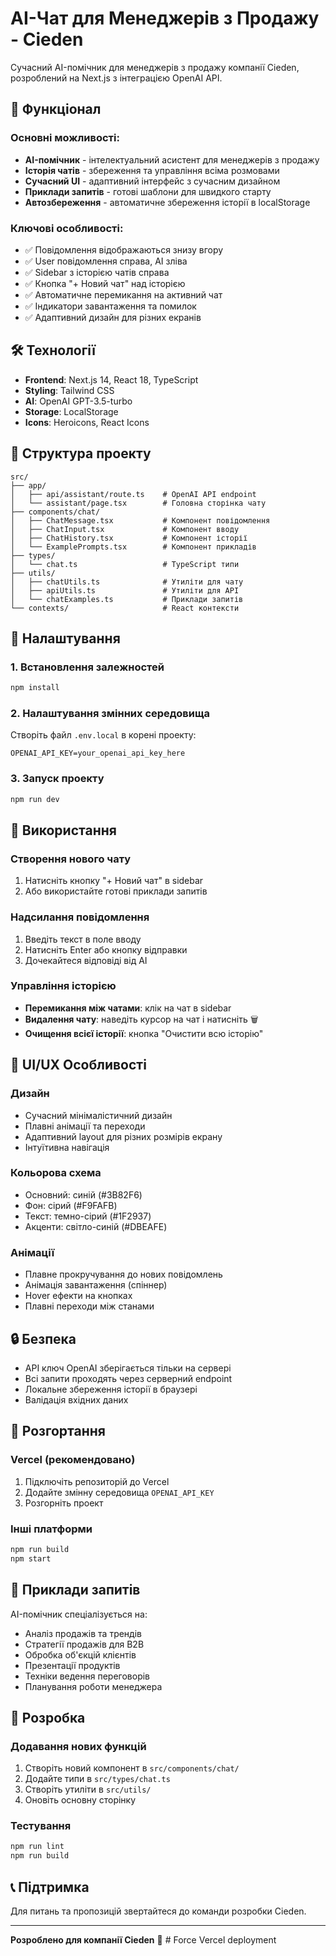 # AI-Чат для Менеджерів з Продажу - Cieden

Сучасний AI-помічник для менеджерів з продажу компанії Cieden, розроблений на Next.js з інтеграцією OpenAI API.

## 🚀 Функціонал

### Основні можливості:
- **AI-помічник** - інтелектуальний асистент для менеджерів з продажу
- **Історія чатів** - збереження та управління всіма розмовами
- **Сучасний UI** - адаптивний інтерфейс з сучасним дизайном
- **Приклади запитів** - готові шаблони для швидкого старту
- **Автозбереження** - автоматичне збереження історії в localStorage

### Ключові особливості:
- ✅ Повідомлення відображаються знизу вгору
- ✅ User повідомлення справа, AI зліва
- ✅ Sidebar з історією чатів справа
- ✅ Кнопка "+ Новий чат" над історією
- ✅ Автоматичне перемикання на активний чат
- ✅ Індикатори завантаження та помилок
- ✅ Адаптивний дизайн для різних екранів

## 🛠 Технології

- **Frontend**: Next.js 14, React 18, TypeScript
- **Styling**: Tailwind CSS
- **AI**: OpenAI GPT-3.5-turbo
- **Storage**: LocalStorage
- **Icons**: Heroicons, React Icons

## 📁 Структура проекту

```
src/
├── app/
│   ├── api/assistant/route.ts    # OpenAI API endpoint
│   └── assistant/page.tsx        # Головна сторінка чату
├── components/chat/
│   ├── ChatMessage.tsx           # Компонент повідомлення
│   ├── ChatInput.tsx             # Компонент вводу
│   ├── ChatHistory.tsx           # Компонент історії
│   └── ExamplePrompts.tsx        # Компонент прикладів
├── types/
│   └── chat.ts                   # TypeScript типи
├── utils/
│   ├── chatUtils.ts              # Утиліти для чату
│   ├── apiUtils.ts               # Утиліти для API
│   └── chatExamples.ts           # Приклади запитів
└── contexts/                     # React контексти
```

## 🔧 Налаштування

### 1. Встановлення залежностей
```bash
npm install
```

### 2. Налаштування змінних середовища
Створіть файл `.env.local` в корені проекту:
```env
OPENAI_API_KEY=your_openai_api_key_here
```

### 3. Запуск проекту
```bash
npm run dev
```

## 📖 Використання

### Створення нового чату
1. Натисніть кнопку "+ Новий чат" в sidebar
2. Або використайте готові приклади запитів

### Надсилання повідомлення
1. Введіть текст в поле вводу
2. Натисніть Enter або кнопку відправки
3. Дочекайтеся відповіді від AI

### Управління історією
- **Перемикання між чатами**: клік на чат в sidebar
- **Видалення чату**: наведіть курсор на чат і натисніть 🗑️
- **Очищення всієї історії**: кнопка "Очистити всю історію"

## 🎨 UI/UX Особливості

### Дизайн
- Сучасний мінімалістичний дизайн
- Плавні анімації та переходи
- Адаптивний layout для різних розмірів екрану
- Інтуїтивна навігація

### Кольорова схема
- Основний: синій (#3B82F6)
- Фон: сірий (#F9FAFB)
- Текст: темно-сірий (#1F2937)
- Акценти: світло-синій (#DBEAFE)

### Анімації
- Плавне прокручування до нових повідомлень
- Анімація завантаження (спіннер)
- Hover ефекти на кнопках
- Плавні переходи між станами

## 🔒 Безпека

- API ключ OpenAI зберігається тільки на сервері
- Всі запити проходять через серверний endpoint
- Локальне збереження історії в браузері
- Валідація вхідних даних

## 🚀 Розгортання

### Vercel (рекомендовано)
1. Підключіть репозиторій до Vercel
2. Додайте змінну середовища `OPENAI_API_KEY`
3. Розгорніть проект

### Інші платформи
```bash
npm run build
npm start
```

## 📝 Приклади запитів

AI-помічник спеціалізується на:
- Аналіз продажів та трендів
- Стратегії продажів для B2B
- Обробка об'єкцій клієнтів
- Презентації продуктів
- Техніки ведення переговорів
- Планування роботи менеджера

## 🤝 Розробка

### Додавання нових функцій
1. Створіть новий компонент в `src/components/chat/`
2. Додайте типи в `src/types/chat.ts`
3. Створіть утиліти в `src/utils/`
4. Оновіть основну сторінку

### Тестування
```bash
npm run lint
npm run build
```

## 📞 Підтримка

Для питань та пропозицій звертайтеся до команди розробки Cieden.

---

**Розроблено для компанії Cieden** 🚀 #   F o r c e   V e r c e l   d e p l o y m e n t  
 